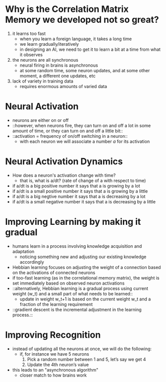 # Why is the Correlation Matrix Memory we developed not so great?

1. it learns too fast
   - when you learn a foreign language, it takes a long time
   - we learn gradually/iteratively
   - in designing an AI, we need to get it to learn a bit at a time from what it observes
1. the neurons are all synchronous
   - neural firing in brains is asynchronous
   - at some random time, some neuron updates, and at some other moment, a different one
updates, etc
1. lack of variety in training data
   - requires enormous amounts of varied data

# Neural Activation

- neurons are either on or off
- ::however, when neurons fire, they can turn on and off a lot in some amount of time, or they can turn on and off a little bit::
- ::activation = frequency of on/off switching in a neuron::
   - with each neuron we will associate a number *a* for its activation

# Neural Activation Dynamics

- How does a neuron's activation change with time?
   - that is, what is a/dt? (rate of change of a with respect to time)
- if a/dt is a big positive number it says that a is growing by a lot
- if a/dt is a small positive number it says that a is growing by a little
- if a/dt is a big negtive number it says that a is decreasing by a lot
- if a/dt is a small negative number it says that a is decreasing by a little

# Improving Learning by making it gradual

- humans learn in a process involving knowledge acquisition and adaptation
   - noticing something new and adjusting our existing knowledge accordingly
- Hebbian learning focuses on adjusting the weight of a connection based on the activations of connected neurons
- if too-fast learning (as in the correlational memory matrix), the weight is set immediately based on observed neuron activations
- ::alternatively, Hebbian learning is a gradual process using current weight (w_t) and a small part of what needs to be learned::
   - update in weight w_t+1 is based on the current weight w_t and a fraction of the learning requirement
- ::gradient descent is the incremental adjustment in the learning process.::

# Improving Recognition

- instead of updating all the neurons at once, we will do the following:
   - if, for instance we have 5 neurons
      1. Pick a random number between 1 and 5, let’s say we get 4
      2. Update the 4th neuron’s value
- this leads to an "asynchronous algorithm"
   - closer match to how brains work

